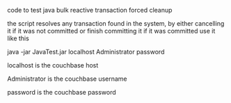 code to test java bulk reactive transaction forced cleanup

the script resolves any transaction found in the system, by either cancelling it if it was not committed or finish committing it if it was committed
use it like this 

java -jar JavaTest.jar localhost Administrator password 


localhost is the couchbase host 

Administrator is the couchbase username

password is the couchbase password

